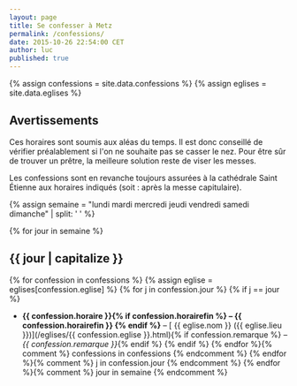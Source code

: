 ```yaml
---
layout: page
title: Se confesser à Metz
permalink: /confessions/
date: 2015-10-26 22:54:00 CET
author: luc
published: true
---
```


{% assign confessions = site.data.confessions %}
{% assign eglises = site.data.eglises %}

## Avertissements
Ces horaires sont soumis aux aléas du temps. Il est donc conseillé de vérifier préalablement si l'on ne souhaite pas se casser le nez. Pour être sûr de trouver un prêtre, la meilleure solution reste de viser les messes.

Les confessions sont en revanche toujours assurées à la cathédrale Saint Étienne aux horaires indiqués (soit : après la messe capitulaire).

{% assign semaine = "lundi mardi mercredi jeudi vendredi samedi dimanche" | split: ' ' %}

{% for jour in semaine %}
## {{ jour | capitalize }}
{% for confession in confessions %}
{% assign eglise = eglises[confession.eglise] %}
{% for j in confession.jour %}
{% if j == jour %}
- <strong>{{ confession.horaire }}{% if confession.horairefin  %} – {{ confession.horairefin }} {% endif %}</strong> – [<i class="fa fa-map-marker"></i> {{ eglise.nom }} ({{ eglise.lieu }})](/eglises/{{ confession.eglise }}.html){% if confession.remarque %}<em> – {{ confession.remarque }}</em>{% endif %}
{% endif %}
{% endfor %}{% comment %} confessions in confessions {% endcomment %}
{% endfor %}{% comment %} j in confession.jour {% endcomment %}
{% endfor %}{% comment %} jour in semaine {% endcomment %}
